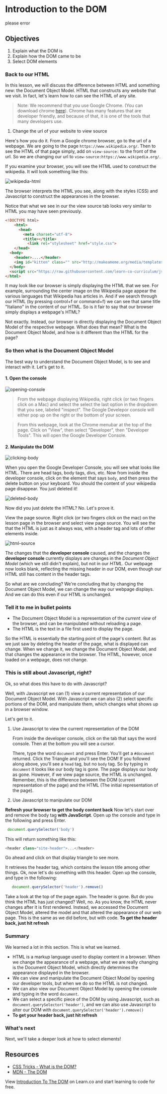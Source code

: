 # Introduction to the DOM
please error
## Objectives

1. Explain what the DOM is
2. Explain how the DOM came to be
3. Select DOM elements

### Back to our HTML

In this lesson, we will discuss the difference between HTML and something new: the Document Object Model. HTML that constructs any website that we visit. In fact, let's learn how to can see the HTML of any site.

> Note: We recommend that you use Google Chrome.  (You can download chrome [here](https://www.google.com/chrome/browser/desktop/index.html)). Chrome has many features that are developer friendly, and because of that, it is one of the tools that many developers use.

1. Change the url of your website to view source

Here's how you do it. From a Google chrome browser, go to the url of a webpage.  We are going to the page `https://www.wikipedia.org/`.  Then to see the HTML of that page simply, add on `view-source:` to the front of the url.  So we are changing our url to `view-source:https://www.wikipedia.org/`.

If you examine your browser, you will see the HTML used to construct the wikipedia.  It will look something like this:

![wikipedia-html](./wikipedia-html.png)

The browser interprets the HTML you see, along with the styles (CSS) and Javascript to construct the appearances in the browser.  

Notice that what we see in our the view source tab looks very similar to HTML you may have seen previously.

```html
<!DOCTYPE html>
	<html>
	  <head>
	    <meta charset="utf-8">
	    <title></title>
	      <link rel="stylesheet" href="style.css">
  	</head>
  <body>
    <header>....</header>
    <img id="kitten" class="" src="http://makeameme.org/media/templates/120/grumpy_cat.jpg" alt="" width="120" height="120">
  </body>
  <script src="https://raw.githubusercontent.com/learn-co-curriculum/js-and-the-web/master/spin.js" charset="utf-8"></script>
</html>

```

It may look like our browser is simply displaying the HTML that we see.  For example, surrounding the center image on the Wikipedia page appear the various languages that Wikipedia has articles in.  And if we search through our HTML (by pressing control+f or command+f) we can see that same title "Italiano" in the content of our HTML.  So is it fair to say that our browser simply displays a webpage's HTML?   

Not exactly.  Instead, our browser is directly displaying the Document Object Model of the respective webpage. What does that mean?  What is the Document Object Model, and how is it different than the HTML for the page?

### So then what is the Document Object Model

The best way to understand the Document Object Model, is to see and interact with it. Let's get to it.

#### 1. Open the console

![opening-console](opening-console.gif)

> From the webpage displaying Wikipedia, right click (or two fingers click on a Mac) and select the select the last option in the dropdown that you see, labeled "inspect".  The Google Develepor console will either pop up on the right or the bottom of your screen.

> From this webpage, look at the Chrome menubar at the top of the page. Click on "View", then select "Developer", then "Developer Tools". This will open the Google Developer Console.

#### 2. Manipulate the DOM

![clicking-body](./clicking-body.png)


When you open the Google Developer Console, you will see what looks like HTML. There are head tags, body tags, divs, etc. Now from inside the developer console, click on the element that says `body`, and then press the delete button on your keyboard. You should the content of your wikipedia page disappear. You just deleted it!

![deleted-body](./deleted-wiki.png)

Now did you just delete the HTML? No. Let's prove it.

View the page source. Right click (or two fingers click on the mac) on the lesson page in the browser and select view page source.  You will see the that the HTML is just as it always was, with a header tag and lots of other elements inside.  

![html-source](./wikipedia-html.png)

The changes that the **developer console** caused, and the changes the **developer console** currently displays are changes in the *Document Object Model* (which we still didn't explain), but not in our *HTML*. Our webpage now looks blank, reflecting the missing header in our DOM, even though our HTML still has content in the header tags.  

So what are we concluding? We're concluding that by changing the Document Object Model, we can change the way our webpage displays. And we can do this even if our HTML is unchanged.  

### Tell it to me in bullet points

  * The Document Object Model is a representation of the *current view* of the browser, and can be manipulated without reloading a page.  
  * The HTML is the text in a file first used to display the page.

So the HTML is essentially the starting point of the page's content. But as we just saw by deleting the header of the page, what is displayed can change. When we change it, we change the Document Object Model, and that changes the appearance in the browser. The HTML, however, once loaded on a webpage, does not change.  

### This is still about Javascript, right?

Ok, so what does this have to do with Javascript?  

Well, with Javascript we can (1) view a current representation of our Document Object Model. With Javascript we can also (2) select specific portions of the DOM, and manipulate them, which changes what shows up in a browser window.

Let's get to it.

1. Use Javascript to view the current representation of the DOM

	From inside the developer console, click on the tab that says the word console. Then at the bottom you will see a cursor.  

	There, type the word `document` and press Enter. You'll get a `#document` returned. Click the Triangle and you'll see the DOM! If you followed along above, you'll see a `head` tag, but no `body` tag. So by typing in `document` it looks like our body tag is gone. The page displays our body as gone. However, if we view page source, the HTML is unchanged. Remember, this is the difference between the DOM (current representation of the page) and the HTML (The initial representation of the page).

2. Use Javascript to manipulate our DOM

**Refresh your browser to get the body content back** Now let's start over and remove the body tag **with JavaScript**. Open up the console and type in the following and press Enter.

  ```javascript
   document.querySelector('body')
  ```

This will return something like this: 

```js
<header class="site-header">...</header>
```

Go ahead and click on that display triangle to see more.

It retrieves the header tag, which contains the lesson title among other things. Ok, now let's do something with this header. Open up the console, and type in the following:

```javascript
   document.querySelector('header').remove()
```

Take a look at the top of the page again. The header is gone. But do you think the HTML has just changed? Well, no. As you know, the HTML never changes after it is first rendered. Instead, we accessed the Document Object Model, altered the model and that altered the appearance of our web page. This is the same as we did before, but with code. **To get the header back, just hit refresh**

### Summary

We learned a lot in this section. This is what we learned.  

* HTML is a markup language used to display content in a browser. When we change the appearance of a webpage, what we are really changing is the Document Object Model, which directly determines the appearance displayed in the browser.  
* We can view and manipulate the Document Object Model by opening our developer tools, but when we do so the HTML is not changed.  
* We can also view our Document Object Model by opening the console and typing in the word `document`.
* We can select a specific piece of the DOM by using Javascript, such as `document.querySelector('header')`, and we can also use Javascript to alter our DOM with `document.querySelector('header').remove()`
* **To get your header back, just hit refresh**


### What's next

Next, we'll take a deeper look at how to select elements!

## Resources

- [CSS Tricks - What is the DOM?](https://css-tricks.com/dom/)
- [MDN - The DOM](https://developer.mozilla.org/en-US/docs/Web/API/Document_Object_Model/Introduction)

<p class='util--hide'>View <a href='https://learn.co/lessons/introduction-to-the-dom'>Introduction To The DOM</a> on Learn.co and start learning to code for free.</p>
